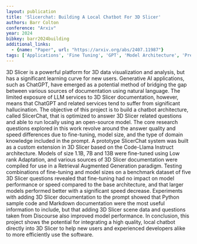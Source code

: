 ```yaml
---
layout: publication
title: 'Slicerchat: Building A Local Chatbot For 3D Slicer'
authors: Barr Colton
conference: "Arxiv"
year: 2024
bibkey: barr2024building
additional_links:
  - {name: "Paper", url: "https://arxiv.org/abs/2407.11987"}
tags: ['Applications', 'Fine Tuning', 'GPT', 'Model Architecture', 'Pretraining Methods', 'Prompting', 'Tools', 'Training Techniques']
---
```

3D Slicer is a powerful platform for 3D data visualization and analysis, but has a significant learning curve for new users. Generative AI applications, such as ChatGPT, have emerged as a potential method of bridging the gap between various sources of documentation using natural language. The limited exposure of LLM services to 3D Slicer documentation, however, means that ChatGPT and related services tend to suffer from significant hallucination. The objective of this project is to build a chatbot architecture, called SlicerChat, that is optimized to answer 3D Slicer related questions and able to run locally using an open-source model. The core research questions explored in this work revolve around the answer quality and speed differences due to fine-tuning, model size, and the type of domain knowledge included in the prompt. A prototype SlicerChat system was built as a custom extension in 3D Slicer based on the Code-Llama Instruct architecture. Models of size 1.1B, 7B and 13B were fine-tuned using Low rank Adaptation, and various sources of 3D Slicer documentation were compiled for use in a Retrieval Augmented Generation paradigm. Testing combinations of fine-tuning and model sizes on a benchmark dataset of five 3D Slicer questions revealed that fine-tuning had no impact on model performance or speed compared to the base architecture, and that larger models performed better with a significant speed decrease. Experiments with adding 3D Slicer documentation to the prompt showed that Python sample code and Markdown documentation were the most useful information to include, but that adding 3D Slicer scene data and questions taken from Discourse also improved model performance. In conclusion, this project shows the potential for integrating a high quality, local chatbot directly into 3D Slicer to help new users and experienced developers alike to more efficiently use the software.
